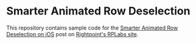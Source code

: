 # Smarter Animated Row Deselection

This repository contains sample code for the [Smarter Animated Row Deselection on iOS](https://www.rightpoint.com/rplabs/2016/05/smarter-animated-row-deselection-ios/) post on [Rightpoint's RPLabs site](https://www.rightpoint.com/rplabs/).
